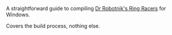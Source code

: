 A straightforward guide to compiling [Dr Robotnik's Ring Racers](https://www.kartkrew.org/) for Windows.

Covers the build process, nothing else.